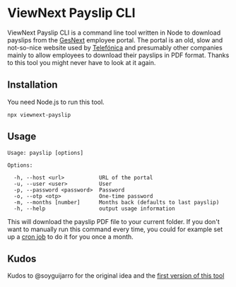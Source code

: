 # ViewNext Payslip CLI

ViewNext Payslip CLI is a command line tool written in Node to download payslips from the [GesNext](http://www.gesnext.com) employee portal. The portal is an old, slow and not-so-nice website used by [Telefónica](https://www.telefonica.com) and presumably other companies mainly to allow employees to download their payslips in PDF format. Thanks to this tool you might never have to look at it again.

## Installation

You need Node.js to run this tool.

```
npx viewnext-payslip
```

## Usage

```
Usage: payslip [options]

Options:

  -h, --host <url>           URL of the portal
  -u, --user <user>          User
  -p, --password <password>  Password
  -o, --otp <otp>            One-time password
  -m, --months [number]      Months back (defaults to last payslip)
  -h, --help                 output usage information
```

This will download the payslip PDF file to your current folder. If you don't want to manually run this command every time, you could for example set up a [cron job](https://en.wikipedia.org/wiki/Cron) to do it for you once a month.

## Kudos

Kudos to @soyguijarro for the original idea and the [first version of this tool](https://github.com/soyguijarro/gesnext-payslip-cli)
